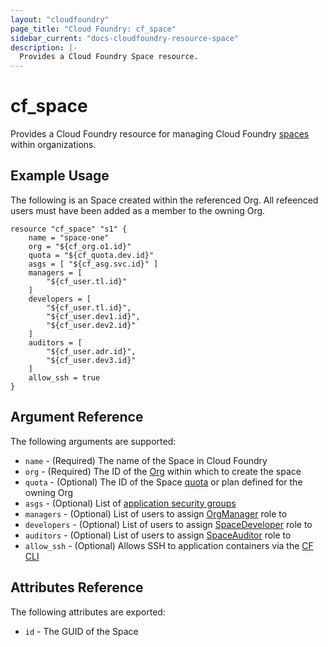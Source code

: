 ```yaml
---
layout: "cloudfoundry"
page_title: "Cloud Foundry: cf_space"
sidebar_current: "docs-cloudfoundry-resource-space"
description: |-
  Provides a Cloud Foundry Space resource.
---
```


# cf\_space

Provides a Cloud Foundry resource for managing Cloud Foundry [spaces](https://docs.cloudfoundry.org/concepts/roles.html) within organizations.

## Example Usage

The following is an Space created within the referenced Org. All refeenced users must have been added as a member to the owning Org.

```
resource "cf_space" "s1" {
    name = "space-one"
    org = "${cf_org.o1.id}"
    quota = "${cf_quota.dev.id}"
    asgs = [ "${cf_asg.svc.id}" ]
    managers = [ 
        "${cf_user.tl.id}" 
    ]
    developers = [ 
        "${cf_user.tl.id}",
        "${cf_user.dev1.id}",
        "${cf_user.dev2.id}" 
    ]
    auditors = [ 
        "${cf_user.adr.id}",
        "${cf_user.dev3.id}" 
    ]
    allow_ssh = true
}
```

## Argument Reference

The following arguments are supported:

* `name` - (Required) The name of the Space in Cloud Foundry
* `org` - (Required) The ID of the [Org](http://localhost:4567/docs/providers/cloudfoundry/r/org.html) within which to create the space
* `quota` - (Optional) The ID of the Space [quota](http://localhost:4567/docs/providers/cloudfoundry/r/quota.html) or plan defined for the owning Org
* `asgs` - (Optional) List of [application security groups](http://localhost:4567/docs/providers/cloudfoundry/r/asg.html)
* `managers` - (Optional) List of users to assign [OrgManager](https://docs.cloudfoundry.org/concepts/roles.html#roles) role to
* `developers` - (Optional) List of users to assign [SpaceDeveloper](https://docs.cloudfoundry.org/concepts/roles.html#roles) role to
* `auditors` - (Optional) List of users to assign [SpaceAuditor](https://docs.cloudfoundry.org/concepts/roles.html#roles) role to
* `allow_ssh` - (Optional) Allows SSH to application containers via the [CF CLI](https://github.com/cloudfoundry/cli)

## Attributes Reference

The following attributes are exported:

* `id` - The GUID of the Space